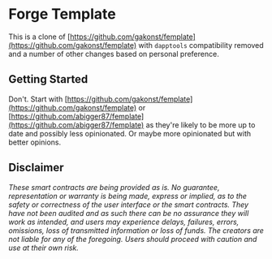 # Forge Template

This is a clone of [https://github.com/gakonst/femplate](https://github.com/gakonst/femplate) with `dapptools` compatibility removed and a number of other changes based on personal preference.

## Getting Started

Don't. Start with [https://github.com/gakonst/femplate](https://github.com/gakonst/femplate) or [https://github.com/abigger87/femplate](https://github.com/abigger87/femplate) as they're likely to be more up to date and possibly less opinionated. Or maybe more opinionated but with better opinions.

## Disclaimer

_These smart contracts are being provided as is. No guarantee, representation or warranty is being made, express or implied, as to the safety or correctness of the user interface or the smart contracts. They have not been audited and as such there can be no assurance they will work as intended, and users may experience delays, failures, errors, omissions, loss of transmitted information or loss of funds. The creators are not liable for any of the foregoing. Users should proceed with caution and use at their own risk._
